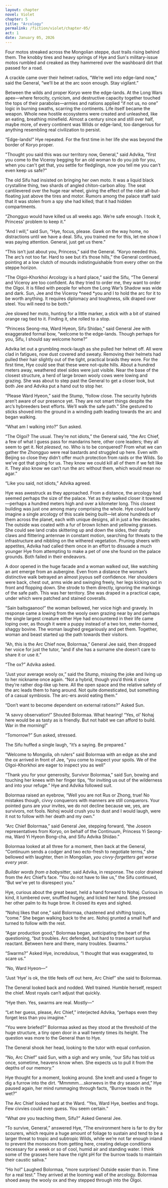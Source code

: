 ```yaml
---
layout: chapter
novel: Violet
chapter: 5
title: "Arcology"
permalink: /fiction/violet/chapter-05/
act: 1
date: January 05, 2026
---
```

Four motos streaked across the Mongolian steppe, dust trails rising behind them. The knobby tires and heavy springs of Hye and Sun's military-issue motos rumbled and creaked as they hammered over the washboard dirt that passed for a road. 

A crackle came over their helmet radios, “We’re well into edge-land now,” said the General, “we’ll be at the arc soon enough. Stay vigilant.”

Between the wilds and proper Koryo were the edge-lands. At the Long Wars apex—where ferocity, cynicism, and destructive capacity together touched the tops of their parabolas—armies and nations applied “if not us, no one” logic in burning swaths, scarring the continents. Life itself became the weapon. Whole new hostile ecosystems were created and unleashed, like an eating, breathing minefield. Almost a century since and still over half, maybe more, of every continent was Wilds or edge-land, too dangerous for anything resembling real civilization to persist.

“Edge-lands!” Hye repeated. For the first time in her life she was beyond the border of Koryo proper. 

"Thought you said this was our territory now, General," said Advika, "first you come to the Viceroy begging for an old woman to do you job for you, when you can't get that, you settle for fledglings, now you tell me you can't even keep us safe?" 

The old Sifu had insisted on bringing her own moto. It was a liquid black crystalline thing, two shards of angled chiton-carbon alloy. The seat cantilevered over the huge rear wheel, giving the effect of the rider all-but-floating just above the tires and motor. Rumors among the palace staff said that it was stolen from a spy she had killed; that it had hidden compartments.

“Zhongguo would have killed us all weeks ago. We’re safe enough. I took it, Princess’ problem to keep it.”

“And I will,” said Sun, “Hye, focus, please. Gawk on the way home, no distractions until we have a deal. Sifu, you trained me for this, let me show I was paying attention. General, just get us there.”

“This isn’t just about you, Princess,” said the General. “Koryo needed this. The arc’s not too far. Hard to see but it’s those hills,” the General continued, pointing at a low clutch of mounds indistinguishable from every other on the steppe horizon. 

“The Olgoi-Khorkhoi Arcology is a hard place,” said the Sifu, “The General and Viceroy are too confident. As they tried to order me, they want to order the Olgoi. It is filled with people for whom the Long War’s Shadow was wide and dark. Sun, Jee and the Viceroy *need *you and I to hold the arc for it to be worth anything. It requires diplomacy and toughness, silk draped over steel. You will need to be both.”

Jee slowed her moto, hunting for a little marker, a stick with a bit of stained orange rag tied to it. Finding it, she rolled to a stop.

“Princess Seong-ma, Ward Hyeon, Sifu Shidao,” said General Jee with exaggerated formal bow, “welcome to the edge-lands. Though perhaps for you, Sifu, I should say welcome home?”

Advika let out a grumbling mock-laugh as she pulled her helmet off. All were clad in fatigues, now dust covered and sweaty. Removing their helmets had pulled their hair slightly out of the tight, practical braids they wore. For the first time, Hye could see that these were not-quite hills. About a hundred meters away, weathered steel sides were just visible. Near the base of the closest structure, a herd of large brown wooly cows were lowing and grazing. She was about to step past the General to get a closer look, but both Jee and Advika put a hand out to stop her.

“Please Ward Hyeon,” said the Stump, “follow close. The security hybrids aren’t aware of our presence yet. They are not smart things despite the arc’s hybreeders best efforts. We’ll walk the safe path.” She gestured to sticks shoved into the ground in a winding path leading towards the arc and began walking.

“What am I walking into?” Sun asked.

“The Olgoi? The usual. They’re not idiots,” the General said, “the Arc Chief, a few of what I guess pass for mandarins here, other core leaders; they all seem to get it. Not *pleased*, no. Who is to be conquered? From what we can gather the Zhongguo were real bastards and struggled up here. Even with Beijing so close they didn’t offer much protection from raids or the Wilds. So we’ve got that going for us. They know we could kill all of them if we felt like it. They also know we can’t run the arc without them, which would mean no agar.”

“Like you said, not idiots,” Advika agreed.

Hye was awestruck as they approached. From a distance, the arcology had seemed perhaps the size of the palace. Yet as they walked closer it towered—perhaps a hundred meters high and over a kilometer long. This closest building was just one among many comprising the whole. Hye could barely imagine a single arcology of this scale being built—let alone hundreds of them across the planet, each with unique designs, all in just a few decades. The outside was coated with a fur of brown lichen and yellowing grasses. She could see land crabs skittering up and down the sides, their dusty claws and flittering antennae in constant motion, searching for threats to the infrastructure and nibbling on the withered vegetation. Pruning sheers with appetites, Advika had called them once in an effort to dissuade a much younger Hye from attempting to make a pet of one she found on the palace grounds. Both failed in their endeavors.

A door opened in the huge facade and a woman walked out, like watching an ant emerge from an aubergine. Even from a distance the woman’s distinctive walk betrayed an almost joyous self confidence. Her shoulders were back, chest out, arms wide and swinging freely, her legs kicking out in front and flopping down. She strode to them directly, ignoring the markings of the safe path. This was her territory. She was draped in a practical cape, under which were patched and stained coveralls.

“Sain baitsgaanoo!” the woman bellowed, her voice high and gravely. In response came a lowing from the wooly oxen grazing near by and perhaps the single largest creature either Hye had encountered in their life came loping over, as though it were a puppy instead of a two ton, meter-horned, shaggy bovine. The woman laughed gregariously and pet them. Together, woman and beast started up the path towards their visitors.

“Ah, this is the Arc Chief now, Bolormaa,” General Jee said, then dropped her voice for just the tutor, “and if she has a surname she doesn’t care to share it or use it.”

“The ox?” Advika asked.

“Just your average wooly ox,” said the Stump, missing the joke and living up to her nickname once again. “Not a hybrid, though you’d think it since they’re rather dog-like up here. All the open space and the relative safety of the arc leads them to hang around. Not quite domesticated, but something of a casual symbiosis. The arc-ers avoid eating them.”

“Don’t want to become dependent on external rations?” Asked Sun.

“A savvy observation!” Shouted Bolormaa. What hearing! “Yes, ol’ Nohaj here would be as tasty as is friendly. But not habit we can afford to build. War in the morning!”

“Tomorrow?” Sun asked, stressed. 

The Sifu huffed a single laugh, “it’s a saying. Be prepared.”

“Welcome to Mongolia, oh rulers” said Bolormaa with an edge as she and the ox arrived in front of Jee, “you come to inspect your spoils. We of the Olgoi-Khorkhoi are eager to inspect you as well”

“Thank you for your generosity, Survivor Bolormaa,” said Sun, bowing and touching her knees with her finger tips, “for inviting us out of the wilderness and into your refuge.” Hye and Advika followed suit.

Bolormaa raised an eyebrow, “Well you are not Rus or Zhong, true! No mistakes though, civvy conquerors with manners are still conquerors. Your pointed guns are your invites, we do not decline because we, yes, are survivors, not fools. Nohoj would crush you to dust and I would laugh, were it not to follow with her death and my own.”

“Arc Chief Bolormaa,” said General Jee, stepping forward, “the Joseon representatives from Koryo, on behalf of the Continuum, Princess Yi Seong-ma, Ward Yi Hyeon Bong-cha, and Sifu Advika Shidao.”

Bolormaa looked at all three for a moment, then back at the General, “Continuum sends a codger and two ecto-fresh to negotiate terms,” she bellowed with laughter, then in Mongolian, *you civvy-forgetters get worse every year*.

*Builder words from a babysitter*, said Advika, in response. The color drained from the Arc Chief’s face. “You do not have to like us,” the Sifu continued, “But we’ve yet to disrespect you.”

Hye, curious about the great beast, held a hand forward to Nohaj. Curious in kind, it lumbered over, snuffled hugely, and licked her hand. She pressed her other palm to its huge brow. It closed its eyes and sighed.

“Nohoj likes that one,” said Bolormaa, chastened and shifting topics, “come.” She began walking back to the arc. Nohoj grunted a small huff and turned to follow with the rest.

“Agar production good,” Bolormaa began, anticipating the heart of the questioning, “but troubles. Arc defended, but hard to transport surplus reactant. Between here and there, many troubles. Swarms.”

“Swarms?” Asked Hye, incredulous, “I thought that was exaggerated, to scare us.”

“No, Ward Hyeon—“

“Just ‘Hye’ is ok, the title feels off out here, Arc Chief” she said to Bolormaa.

The General looked back and nodded. Well trained. Humble herself, respect the chief. Most royals can’t adjust that quickly.

“Hye then. Yes, swarms are real. Mostly—“

“Let her guess, please, Arc Chief,” interjected Advika, “perhaps even they forget less than you imagine.”

“You were briefed?” Bolormaa asked as they stood at the threshold of the huge structure, a tiny open door in a wall twenty times its height. The question was more to the General than to Hye.

The General shook her head, looking to the tutor with equal confusion.

“No, Arc Chief” said Sun, with a sigh and wry smile, “our Sifu has told us once, sometime, heavens know when. She expects us to pull it from the depths of our memory.”

Hye thought for a moment, looking around. She knelt and used a finger to dig a furrow into the dirt. “Mmmmm….skorwevs in the dry season and,” Hye paused again, her mind rummaging through facts, “Burrow toads in the wet?”

The Arc Chief looked hard at the Ward. “Yes, Ward Hye, beetles and frogs. Few civvies could even guess. You seem certain.”

“What *are* you teaching them, Sifu?” Asked General Jee.

“To survive, General,” answered Hye, “The environment here is far to dry for scourers, which require a huge amount of foliage to sustain and tend to be a larger threat to tropic and subtropic Wilds, while we’re not far enough inland to prevent the monsoons from getting here, creating deluge conditions necessary for a week or so of cool, humid air and standing water. I think some of the grasses here have the right pH for the burrow toads to maintain their caustic saliva.”

“Ho ho!” Laughed Bolormaa, “more surprises! Outside easier than in. Time for a real test.” They arrived at the looming wall of the arcology. Bolormaa shoed away the wooly ox and they stepped through into the Olgoi.